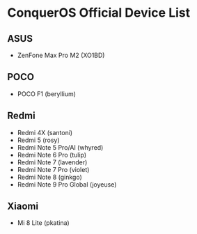 # ConquerOS Official Device List

## ASUS
- ZenFone Max Pro M2 (XO1BD)

## POCO
- POCO F1 (beryllium)

## Redmi
- Redmi 4X (santoni)
- Redmi 5 (rosy)
- Redmi Note 5 Pro/AI (whyred)
- Redmi Note 6 Pro (tulip)
- Redmi Note 7 (lavender)
- Redmi Note 7 Pro (violet)
- Redmi Note 8 (ginkgo)
- Redmi Note 9 Pro Global (joyeuse)

## Xiaomi
- Mi 8 Lite (pkatina)
